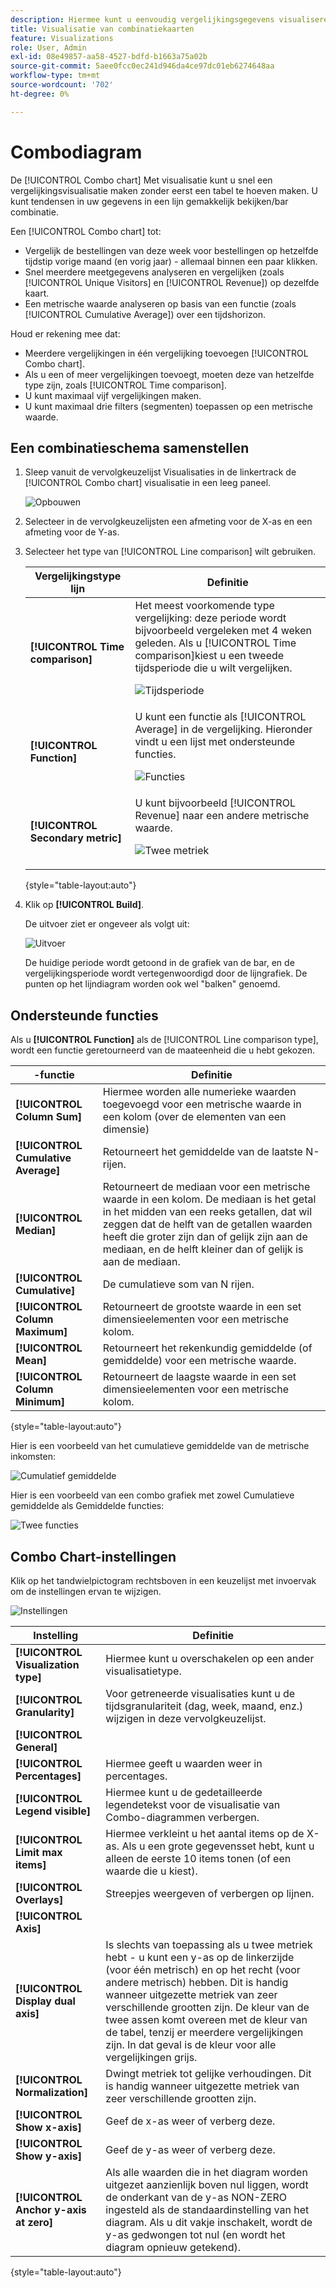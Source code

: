 ```yaml
---
description: Hiermee kunt u eenvoudig vergelijkingsgegevens visualiseren in Analysis Workspace, zoals bouwvergelijkingen met vorige maand, vorig jaar enzovoort.
title: Visualisatie van combinatiekaarten
feature: Visualizations
role: User, Admin
exl-id: 08e49857-aa58-4527-bdfd-b1663a75a02b
source-git-commit: 5aee0fcc0ec241d946da4ce97dc01eb6274648aa
workflow-type: tm+mt
source-wordcount: '702'
ht-degree: 0%

---
```


# Combodiagram

De [!UICONTROL Combo chart] Met visualisatie kunt u snel een vergelijkingsvisualisatie maken zonder eerst een tabel te hoeven maken. U kunt tendensen in uw gegevens in een lijn gemakkelijk bekijken/bar combinatie.

Een [!UICONTROL Combo chart] tot:

* Vergelijk de bestellingen van deze week voor bestellingen op hetzelfde tijdstip vorige maand (en vorig jaar) - allemaal binnen een paar klikken.
* Snel meerdere meetgegevens analyseren en vergelijken (zoals [!UICONTROL Unique Visitors] en [!UICONTROL Revenue]) op dezelfde kaart.
* Een metrische waarde analyseren op basis van een functie (zoals [!UICONTROL Cumulative Average]) over een tijdshorizon.

Houd er rekening mee dat:

* Meerdere vergelijkingen in één vergelijking toevoegen [!UICONTROL Combo chart].
* Als u een of meer vergelijkingen toevoegt, moeten deze van hetzelfde type zijn, zoals [!UICONTROL Time comparison].
* U kunt maximaal vijf vergelijkingen maken.
* U kunt maximaal drie filters (segmenten) toepassen op een metrische waarde.

## Een combinatieschema samenstellen

1. Sleep vanuit de vervolgkeuzelijst Visualisaties in de linkertrack de [!UICONTROL Combo chart] visualisatie in een leeg paneel.

   ![Opbouwen](assets/combo-chart-build.png)

1. Selecteer in de vervolgkeuzelijsten een afmeting voor de X-as en een afmeting voor de Y-as.

1. Selecteer het type van [!UICONTROL Line comparison] wilt gebruiken.

   | Vergelijkingstype lijn | Definitie |
   | --- | --- |
   | **[!UICONTROL Time comparison]** | Het meest voorkomende type vergelijking: deze periode wordt bijvoorbeeld vergeleken met 4 weken geleden. Als u [!UICONTROL Time comparison]kiest u een tweede tijdsperiode die u wilt vergelijken.<p>![Tijdsperiode](assets/combo-time-period.png) |
   | **[!UICONTROL Function]** | U kunt een functie als [!UICONTROL Average] in de vergelijking. Hieronder vindt u een lijst met ondersteunde functies.<p>![Functies](assets/combo-functions.png) |
   | **[!UICONTROL Secondary metric]** | U kunt bijvoorbeeld [!UICONTROL Revenue] naar een andere metrische waarde.<p>![Twee metriek](assets/combo-2metrics.png) |

   {style=&quot;table-layout:auto&quot;}

1. Klik op **[!UICONTROL Build]**.

   De uitvoer ziet er ongeveer als volgt uit:

   ![Uitvoer](assets/combo-output.png)

   De huidige periode wordt getoond in de grafiek van de bar, en de vergelijkingsperiode wordt vertegenwoordigd door de lijngrafiek. De punten op het lijndiagram worden ook wel &quot;balken&quot; genoemd.

## Ondersteunde functies

Als u **[!UICONTROL Function]** als de [!UICONTROL Line comparison type], wordt een functie geretourneerd van de maateenheid die u hebt gekozen.

| -functie | Definitie |
| --- | --- |
| **[!UICONTROL Column Sum]** | Hiermee worden alle numerieke waarden toegevoegd voor een metrische waarde in een kolom (over de elementen van een dimensie) |
| **[!UICONTROL Cumulative Average]** | Retourneert het gemiddelde van de laatste N-rijen. |
| **[!UICONTROL Median]** | Retourneert de mediaan voor een metrische waarde in een kolom. De mediaan is het getal in het midden van een reeks getallen, dat wil zeggen dat de helft van de getallen waarden heeft die groter zijn dan of gelijk zijn aan de mediaan, en de helft kleiner dan of gelijk is aan de mediaan. |
| **[!UICONTROL Cumulative]** | De cumulatieve som van N rijen. |
| **[!UICONTROL Column Maximum]** | Retourneert de grootste waarde in een set dimensieelementen voor een metrische kolom. |
| **[!UICONTROL Mean]** | Retourneert het rekenkundig gemiddelde (of gemiddelde) voor een metrische waarde. |
| **[!UICONTROL Column Minimum]** | Retourneert de laagste waarde in een set dimensieelementen voor een metrische kolom. |

{style=&quot;table-layout:auto&quot;}

Hier is een voorbeeld van het cumulatieve gemiddelde van de metrische inkomsten:

![Cumulatief gemiddelde](assets/combo-cumul-avg.png)

Hier is een voorbeeld van een combo grafiek met zowel Cumulatieve gemiddelde als Gemiddelde functies:

![Twee functies](assets/combo-two-functions.png)

## Combo Chart-instellingen

Klik op het tandwielpictogram rechtsboven in een keuzelijst met invoervak om de instellingen ervan te wijzigen.

![Instellingen](assets/combo-settings.png)

| Instelling | Definitie |
| --- | --- |
| **[!UICONTROL Visualization type]** | Hiermee kunt u overschakelen op een ander visualisatietype. |
| **[!UICONTROL Granularity]** | Voor getreneerde visualisaties kunt u de tijdsgranulariteit (dag, week, maand, enz.) wijzigen in deze vervolgkeuzelijst. |
| **[!UICONTROL General]** |  |
| **[!UICONTROL Percentages]** | Hiermee geeft u waarden weer in percentages. |
| **[!UICONTROL Legend visible]** | Hiermee kunt u de gedetailleerde legendetekst voor de visualisatie van Combo-diagrammen verbergen. |
| **[!UICONTROL Limit max items]** | Hiermee verkleint u het aantal items op de X-as. Als u een grote gegevensset hebt, kunt u alleen de eerste 10 items tonen (of een waarde die u kiest). |
| **[!UICONTROL Overlays]** | Streepjes weergeven of verbergen op lijnen. |
| **[!UICONTROL Axis]** |  |
| **[!UICONTROL Display dual axis]** | Is slechts van toepassing als u twee metriek hebt - u kunt een y-as op de linkerzijde (voor één metrisch) en op het recht (voor andere metrisch) hebben. Dit is handig wanneer uitgezette metriek van zeer verschillende grootten zijn. De kleur van de twee assen komt overeen met de kleur van de tabel, tenzij er meerdere vergelijkingen zijn. In dat geval is de kleur voor alle vergelijkingen grijs. |
| **[!UICONTROL Normalization]** | Dwingt metriek tot gelijke verhoudingen. Dit is handig wanneer uitgezette metriek van zeer verschillende grootten zijn. |
| **[!UICONTROL Show x-axis]** | Geef de x-as weer of verberg deze. |
| **[!UICONTROL Show y-axis]** | Geef de y-as weer of verberg deze. |
| **[!UICONTROL Anchor y-axis at zero]** | Als alle waarden die in het diagram worden uitgezet aanzienlijk boven nul liggen, wordt de onderkant van de y-as NON-ZERO ingesteld als de standaardinstelling van het diagram. Als u dit vakje inschakelt, wordt de y-as gedwongen tot nul (en wordt het diagram opnieuw getekend). |

{style=&quot;table-layout:auto&quot;}
